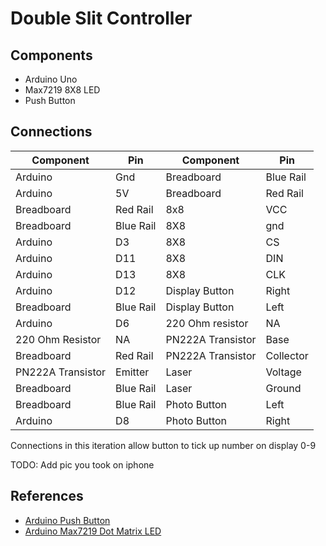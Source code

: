 # Double Slit Controller

## Components 

- Arduino Uno
- Max7219 8X8 LED
- Push Button

## Connections

| Component | Pin | Component | Pin |
| --- | --- | --- | --- |
| Arduino | Gnd | Breadboard | Blue Rail |
| Arduino | 5V | Breadboard | Red Rail |
| Breadboard | Red Rail | 8x8 | VCC |
| Breadboard | Blue Rail | 8X8 | gnd |
| Arduino | D3 | 8X8 | CS |
| Arduino | D11 | 8X8 | DIN | 
| Arduino | D13 | 8X8 | CLK |
| Arduino | D12 | Display Button | Right |
| Breadboard | Blue Rail | Display Button | Left |
| Arduino | D6 | 220 Ohm resistor | NA |
| 220 Ohm Resistor | NA | PN222A Transistor | Base | 
| Breadboard | Red Rail | PN222A Transistor | Collector | 
| PN222A Transistor | Emitter | Laser | Voltage | 
| Breadboard | Blue Rail | Laser | Ground |
| Breadboard | Blue Rail | Photo Button | Left | 
| Arduino | D8 | Photo Button | Right |
Connections in this iteration allow button to tick up number on display 0-9

TODO: Add pic you took on iphone 


## References

- [Arduino Push Button](https://roboticsbackend.com/arduino-push-button-tutorial/)
- [Arduino Max7219 Dot Matrix LED](https://www.makerguides.com/max7219-led-dot-matrix-display-arduino-tutorial/)
